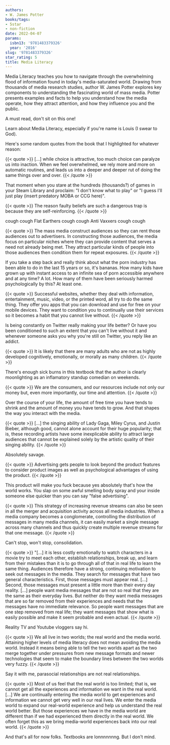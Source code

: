 ```yaml
---
authors:
- W. James Potter
books/tags:
- 5star
- non-fiction
date: 2022-04-07
params:
  isbn13: '9781483379326'
  year: '2016'
slug: '9781483379326'
star_rating: 5
title: Media Literacy
---
```


Media Literacy teaches you how to navigate through the overwhelming flood of information found in today's media-saturated world. Drawing from thousands of media research studies, author W. James Potter explores key components to understanding the fascinating world of mass media. Potter presents examples and facts to help you understand how the media operate, how they attract attention, and how they influence you and the public.

<!--more-->

A must read, don't sit on this one!

Learn about Media Literacy, especially if you're name is Louis (I swear to God).

Here's some random quotes from the book that I highlighted for whatever reason:

{{< quote >}}
[...] while choice is attractive, too much choice can paralyze us into inaction. When we feel overwhelmed, we rely more and more on automatic routines, and leads us into a deeper and deeper rut of doing the same things over and over.
{{< /quote >}}

That moment when you stare at the hundreds (thousands?) of games in your Steam Library and proclaim: "I don't know what to play" or "I guess I'll just play (insert predatory MOBA or CCG here)".

{{< quote >}}
The reason faulty beliefs are such a dangerous trap is because they are self-reinforcing.
{{< /quote >}}

cough cough Flat Earthers cough cough Anti Vaxxers cough cough

{{< quote >}}
The mass media construct audiences so they can rent those audiences out to advertisers. In constructing those audiences, the media focus on particular niches where they can provide content that serves a need not already being met. They attract particular kinds of people into those audiences then condition them for repeat exposures.
{{< /quote >}}

If you take a step back and really think about what the porn industry has been able to do in the last 15 years or so, it's bananas. How many kids have grown up with instant access to an infinite sea of porn accessible anywhere and at any time? A lot. How many of them have been seriously harmed psychologically by this? At least one.

{{< quote >}}
Successful websites, whether they deal with information, entertainment, music, video, or the printed word, all try to do the same thing. They offer you apps that you can download and use for free on your mobile devices. They want to condition you to continually use their services so it becomes a habit that you cannot live without.
{{< /quote >}}

Is being constantly on Twitter really making your life better? Or have you been conditioned to such an extent that you can't live without it and whenever someone asks you why you're still on Twitter, you reply like an addict.

{{< quote >}}
It is likely that there are many adults who are not as highly developed cognitively, emotionally, or morally as many children.
{{< /quote >}}

There's enough sick burns in this textbook that the author is clearly moonlighting as an inflamatory standup comedian on weekends.

{{< quote >}}
We are the consumers, and our resources include not only our money but, even more importantly, our time and attention.
{{< /quote >}}

Over the course of your life, the amount of free time you have tends to shrink and the amount of money you have tends to grow. And that shapes the way you interact with the media.

{{< quote >}}
[...] the singing ability of Lady Gaga, Miley Cyrus, and Justin Bieber, although good, cannot alone account for their huge popularity; that is, these recording artists have some inexplicable ability to attract large audiences that cannot be explained solely by the artistic quality of their singing ability.
{{< /quote >}}

Absolutely savage.

{{< quote >}}
Advertising gets people to look beyond the product features to consider product images as well as psychological advantages of using the product.
{{< /quote >}}

This product will make you fuck because yes absolutely that's how the world works. You slap on some awful smelling body spray and your inside someone else quicker than you can say "false advertising".

{{< quote >}}
This strategy of increasing revenue streams can also be seen in all the merger and acquisition activity across all media industries. When a media company becomes a conglomerate, controlling the distribution of messages in many media channels, it can easily market a single message across many channels and thus quickly create multiple revenue streams for that one message.
{{< /quote >}}

Can't stop, won't stop, consolidation.

{{< quote >}}
"[...] it is less costly emotionally to watch characters in a movie try to meet each other, establish relationships, break up, and learn from their mistakes than it is to go through all of that in real life to learn the same thing. Audiences therefore have a strong, continuing motivation to seek out messages in the media. They search for messages that have two general characteristics. First, those messages must appear real. [...] Second, those messages must present a little more than their every day reality. [...] people want media messages that are not so real that they are the same as their everyday lives. But neither do they want media messages that are so far removed from their experiences and needs that the messages have no immediate relevance. So people want messages that are one step removed from real life; they want messages that show what is easily possible and make it seem probable and even actual.
{{< /quote >}}

Reality TV and Youtube vloggers say hi.

{{< quote >}}
We all live in two worlds; the real world and the media world. Attaining higher levels of media literacy does not mean avoiding the media world. Instead it means being able to tell the two worlds apart as the two merge together under pressures from new message formats and newer technologies that seem to make the boundary lines between the two worlds very fuzzy.
{{< /quote >}}

Say it with me, parasocial relationships are not real relationships.

{{< quote >}}
Most of us feel that the real world is too limited; that is, we cannot get all the experiences and information we want in the real world. [...] We are continually entering the media world to get experiences and information we cannot get very well in our real lives. We enter the media world to expand our real-world experience and help us understand the real world better. But those experiences we have in the media world are different than if we had experienced them directly in the real world. We often forget this as we bring media-world experiences back into our real world.
{{< /quote >}}

And that's all for now folks. Textbooks are lonnnnnnng. But I don't mind.